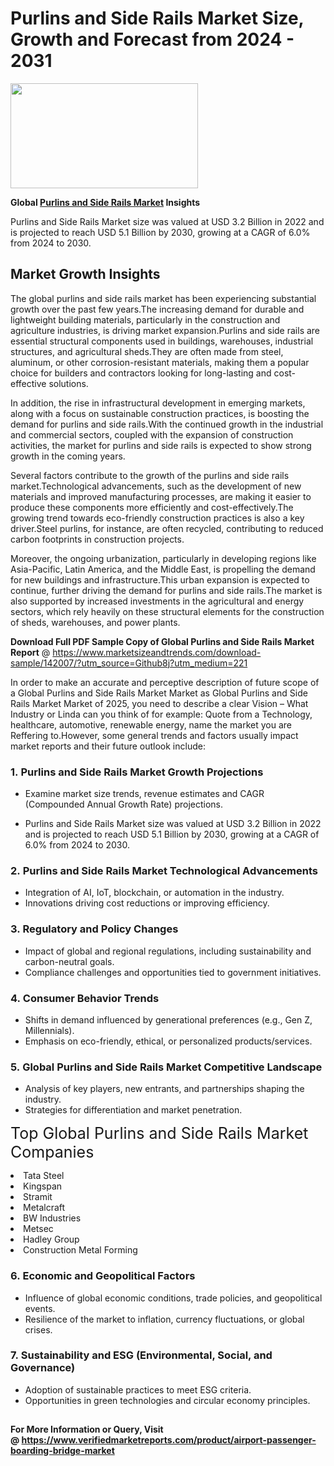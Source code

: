 <H1>Purlins and Side Rails Market Size, Growth and Forecast from 2024 - 2031</H1><img class="aligncenter size-medium wp-image-584254" src="https://thirdeyenews.in/wp-content/uploads/2024/09/Global-Market-Research-300x168.jpeg" alt="" width="300" height="168" /><p><strong>Global&nbsp;<a href="https://www.marketsizeandtrends.com/download-sample/142007/?utm_source=Github8j?utm_medium=221">Purlins and Side Rails Market</a> Insights</strong></p><p>Purlins and Side Rails Market size was valued at USD 3.2 Billion in 2022 and is projected to reach USD 5.1 Billion by 2030, growing at a CAGR of 6.0% from 2024 to 2030.</p><p><h2>Market Growth Insights</h2> <p>The global purlins and side rails market has been experiencing substantial growth over the past few years.The increasing demand for durable and lightweight building materials, particularly in the construction and agriculture industries, is driving market expansion.Purlins and side rails are essential structural components used in buildings, warehouses, industrial structures, and agricultural sheds.They are often made from steel, aluminum, or other corrosion-resistant materials, making them a popular choice for builders and contractors looking for long-lasting and cost-effective solutions.</p> <p>In addition, the rise in infrastructural development in emerging markets, along with a focus on sustainable construction practices, is boosting the demand for purlins and side rails.With the continued growth in the industrial and commercial sectors, coupled with the expansion of construction activities, the market for purlins and side rails is expected to show strong growth in the coming years.</p> <p></p> <p>Several factors contribute to the growth of the purlins and side rails market.Technological advancements, such as the development of new materials and improved manufacturing processes, are making it easier to produce these components more efficiently and cost-effectively.The growing trend towards eco-friendly construction practices is also a key driver.Steel purlins, for instance, are often recycled, contributing to reduced carbon footprints in construction projects.</p> <p>Moreover, the ongoing urbanization, particularly in developing regions like Asia-Pacific, Latin America, and the Middle East, is propelling the demand for new buildings and infrastructure.This urban expansion is expected to continue, further driving the demand for purlins and side rails.The market is also supported by increased investments in the agricultural and energy sectors, which rely heavily on these structural elements for the construction of sheds, warehouses, and power plants.</p> <p></p><p><span class=""><strong>Download Full PDF Sample Copy of Global Purlins and Side Rails Market Report</strong> @ <a href="https://www.marketsizeandtrends.com/download-sample/142007/?utm_source=Github8j?utm_medium=221" target="_blank">https://www.marketsizeandtrends.com/download-sample/142007/?utm_source=Github8j?utm_medium=221</a></span></p><p>In order to make an accurate and perceptive description of future scope of a Global&nbsp;Purlins and Side Rails Market Market as Global&nbsp;Purlins and Side Rails Market Market of 2025, you need to describe a clear Vision &ndash; What Industry or Linda can you think of for example: Quote from a Technology, healthcare, automotive, renewable energy, name the market you are Reffering to.However, some general trends and factors usually impact market reports and their future outlook include:</p><h3>1.&nbsp;<strong>Purlins and Side Rails Market Growth Projections</strong></h3><ul><li>Examine market size trends, revenue estimates and CAGR (Compounded Annual Growth Rate) projections.</li><li><p>Purlins and Side Rails Market size was valued at USD 3.2 Billion in 2022 and is projected to reach USD 5.1 Billion by 2030, growing at a CAGR of 6.0% from 2024 to 2030.</p></li></ul><h3>2.&nbsp;<strong>Purlins and Side Rails Market Technological Advancements</strong></h3><ul><li>Integration of AI, IoT, blockchain, or automation in the industry.</li><li>Innovations driving cost reductions or improving efficiency.</li></ul><h3>3.&nbsp;<strong>Regulatory and Policy Changes</strong></h3><ul><li>Impact of global and regional regulations, including sustainability and carbon-neutral goals.</li><li>Compliance challenges and opportunities tied to government initiatives.</li></ul><h3>4.&nbsp;<strong>Consumer Behavior Trends</strong></h3><ul><li>Shifts in demand influenced by generational preferences (e.g., Gen Z, Millennials).</li><li>Emphasis on eco-friendly, ethical, or personalized products/services.</li></ul><h3>5.&nbsp;<strong>Global Purlins and Side Rails Market Competitive Landscape</strong></h3><ul><li>Analysis of key players, new entrants, and partnerships shaping the industry.</li><li>Strategies for differentiation and market penetration.</li></ul><p data-pm-slice="1 1 []"><span style="color: inherit; font-family: inherit; font-size: 25px;">Top Global Purlins and Side Rails Market Companies</span></p><div class="" data-test-id=""><p><li>Tata Steel</li><li> Kingspan</li><li> Stramit</li><li> Metalcraft</li><li> BW Industries</li><li> Metsec</li><li> Hadley Group</li><li> Construction Metal Forming</li></p></div><h3>6.&nbsp;<strong>Economic and Geopolitical Factors</strong></h3><ul><li>Influence of global economic conditions, trade policies, and geopolitical events.</li><li>Resilience of the market to inflation, currency fluctuations, or global crises.</li></ul><h3>7.&nbsp;<strong>Sustainability and ESG (Environmental, Social, and Governance)</strong></h3><ul><li>Adoption of sustainable practices to meet ESG criteria.</li><li>Opportunities in green technologies and circular economy principles.</li></ul><h2><strong style="font-size: 14px;">For More Information or Query, Visit @&nbsp;</strong><a style="background-color: #ffffff; font-size: 14px;" href="https://www.marketsizeandtrends.com/report/purlins-and-side-rails-market/" target="_blank">https://www.verifiedmarketreports.com/product/airport-passenger-boarding-bridge-market</a></h2>